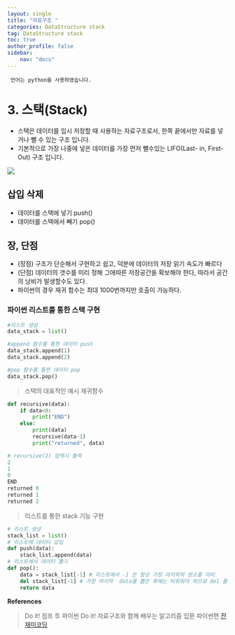 ```yaml
---
layout: single
title: "자료구조 "
categories: DataStructure stack
tag: DataStructure stack
toc: true
author_profile: false
sidebar: 
    nav: "docs"
---
```

` 언어는 python을 사용하였습니다.`

# 3. 스택(Stack)

- 스택은 데이터를 임시 저장할 때 사용하는 자료구조로서, 한쪽 끝에서만 자료를 넣거나 뺄 수 있는 구조 입니다. 
- 기본적으로 가장 나중에 넣은 데이터를 가장 먼저 뺄수있는 LIFO(Last- in, First-Out) 구조 입니다.

<p align ="cnenter"><img src ="https://www.fun-coding.org/00_Images/stack.png"></p>

##  삽입 삭제
- 데이터를 스택에 넣기 push()
- 데이터를 스택에서 빼기 pop()

## 장, 단점
- (장점) 구조가 단순해서 구현하고 쉽고, 덕분에 데이터의 저장 읽기 속도가 빠르다
- (단점) 데이터의 갯수를 미리 정해 그에따른 저장공간을 확보해야 한다, 따라서 공간의 낭비가 발생할수도 있다.
- 파이썬의 경우 재귀 함수는 최대 1000번까지만 호출이 가능하다.


### 파이썬 리스트를 통한 스택 구현
```python
#리스트 생성
data_stack = list() 

#append 함수를 통한 데이터 push
data_stack.append(1)
data_stack.append(2)

#pop 함수를 통한 데이터 pop
data_stack.pop()
```
> 스택의 대표적인 예시 재귀함수
```python
def recursive(data):
    if data<0:
        print("END")
    else:
        print(data)
        recursive(data-1)
        print("returned", data)

# recursive(2) 입력시 출력
2
1
0
END
returned 0
returned 1
returned 2
```
> 리스트를 통한 stack 기능 구현
```python
# 리스트 생성
stack_list = list() 
# 리스트에 데이터 삽입
def push(data):
    stack_list.append(data)
# 리스트에서 데이터 뽑기
def pop():
    data = stack_list[-1] # 리스트에서 -1 은 항상 가장 마지막의 원소를 의미 
    del stack_list[-1] # 가장 마지막  data를 뽑은 후에는 비워줘야 하므로 del 를 통해 가장 마지막 원소 삭제
    return data
```    

**References**
> Do it! 점프 투 파이썬
> Do it! 자료구조와 함께 배우는 알고리즘 입문 파이썬편
> [잔재미코딩](https://www.fun-coding.org/Chapter06-stack-live.html)